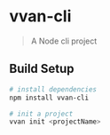 # vvan-cli

> A Node cli project

## Build Setup

``` bash
# install dependencies
npm install vvan-cli

# init a project
vvan init <projectName>
```
